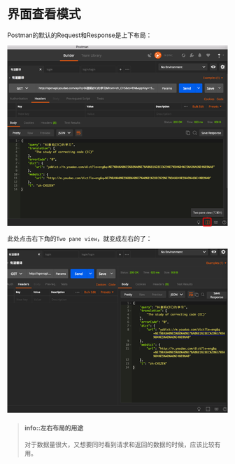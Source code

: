 # 界面查看模式

Postman的默认的Request和Response是上下布局：

![Postman默认是上下布局](../assets/img/postman_default_view_vertical.png)

此处点击右下角的`Two pane view`，就变成左右的了：

![Postman换成左右布局](../assets/img/postman_change_to_two_pane_view.png)

> #### info::左右布局的用途
>
> 对于数据量很大，又想要同时看到请求和返回的数据的时候，应该比较有用。

